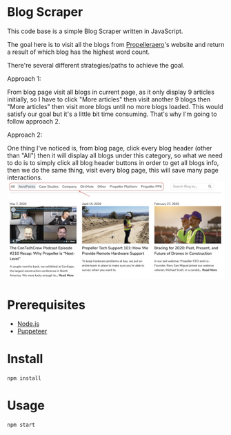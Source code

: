 # Blog Scraper

This code base is a simple Blog Scraper written in JavaScript.

The goal here is to visit all the blogs from [Propelleraero](https://www.propelleraero.com)'s website and return a result of which blog has the highest word count.

There're several different strategies/paths to achieve the goal.

Approach 1:

From blog page visit all blogs in current page, as it only display 9 articles initially, so I have to click "More articles" then visit another 9 blogs then "More articles" then visit more blogs until no more blogs loaded. This would satisfy our goal but it's a little bit time consuming. That's why I'm going to follow approach 2.

Approach 2:

One thing I've noticed is, from blog page, click every blog header (other than "All") then it will display all blogs under this category, so what we need to do is to simply click all blog header buttons in order to get all blogs info, then we do the same thing, visit every blog page, this will save many page interactions.
![](./screenshots/blog_headers.jpg)

# Prerequisites

-  [Node.js](https://nodejs.org/en/)
-  [Puppeteer](https://github.com/puppeteer/puppeteer)

# Install

    npm install

# Usage

    npm start

